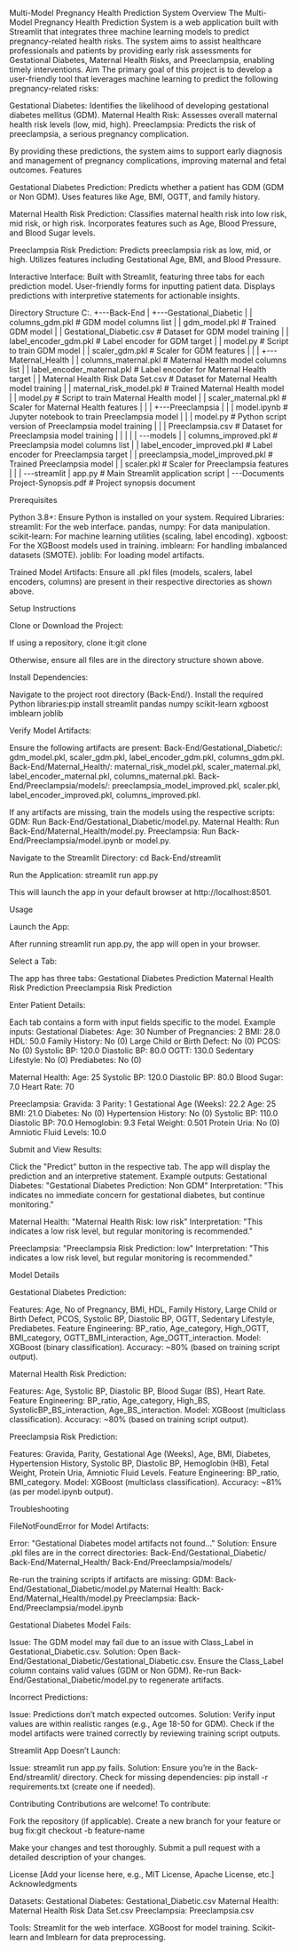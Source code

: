 Multi-Model Pregnancy Health Prediction System
Overview
The Multi-Model Pregnancy Health Prediction System is a web application built with Streamlit that integrates three machine learning models to predict pregnancy-related health risks. The system aims to assist healthcare professionals and patients by providing early risk assessments for Gestational Diabetes, Maternal Health Risks, and Preeclampsia, enabling timely interventions.
Aim
The primary goal of this project is to develop a user-friendly tool that leverages machine learning to predict the following pregnancy-related risks:

Gestational Diabetes: Identifies the likelihood of developing gestational diabetes mellitus (GDM).
Maternal Health Risk: Assesses overall maternal health risk levels (low, mid, high).
Preeclampsia: Predicts the risk of preeclampsia, a serious pregnancy complication.

By providing these predictions, the system aims to support early diagnosis and management of pregnancy complications, improving maternal and fetal outcomes.
Features

Gestational Diabetes Prediction:
Predicts whether a patient has GDM (GDM or Non GDM).
Uses features like Age, BMI, OGTT, and family history.


Maternal Health Risk Prediction:
Classifies maternal health risk into low risk, mid risk, or high risk.
Incorporates features such as Age, Blood Pressure, and Blood Sugar levels.


Preeclampsia Risk Prediction:
Predicts preeclampsia risk as low, mid, or high.
Utilizes features including Gestational Age, BMI, and Blood Pressure.


Interactive Interface:
Built with Streamlit, featuring three tabs for each prediction model.
User-friendly forms for inputting patient data.
Displays predictions with interpretive statements for actionable insights.



Directory Structure
C:.
+---Back-End
|   +---Gestational_Diabetic
|   |       columns_gdm.pkl              # GDM model columns list
|   |       gdm_model.pkl                # Trained GDM model
|   |       Gestational_Diabetic.csv     # Dataset for GDM model training
|   |       label_encoder_gdm.pkl        # Label encoder for GDM target
|   |       model.py                     # Script to train GDM model
|   |       scaler_gdm.pkl               # Scaler for GDM features
|   |
|   +---Maternal_Health
|   |       columns_maternal.pkl         # Maternal Health model columns list
|   |       label_encoder_maternal.pkl   # Label encoder for Maternal Health target
|   |       Maternal Health Risk Data Set.csv  # Dataset for Maternal Health model training
|   |       maternal_risk_model.pkl      # Trained Maternal Health model
|   |       model.py                     # Script to train Maternal Health model
|   |       scaler_maternal.pkl          # Scaler for Maternal Health features
|   |
|   +---Preeclampsia
|   |   |   model.ipynb                  # Jupyter notebook to train Preeclampsia model
|   |   |   model.py                     # Python script version of Preeclampsia model training
|   |   |   Preeclampsia.csv             # Dataset for Preeclampsia model training
|   |   |
|   |   \---models
|   |           columns_improved.pkl     # Preeclampsia model columns list
|   |           label_encoder_improved.pkl  # Label encoder for Preeclampsia target
|   |           preeclampsia_model_improved.pkl  # Trained Preeclampsia model
|   |           scaler.pkl               # Scaler for Preeclampsia features
|   |
|   \---streamlit
|           app.py                       # Main Streamlit application script
|
\---Documents
        Project-Synopsis.pdf             # Project synopsis document

Prerequisites

Python 3.8+: Ensure Python is installed on your system.
Required Libraries:
streamlit: For the web interface.
pandas, numpy: For data manipulation.
scikit-learn: For machine learning utilities (scaling, label encoding).
xgboost: For the XGBoost models used in training.
imblearn: For handling imbalanced datasets (SMOTE).
joblib: For loading model artifacts.


Trained Model Artifacts:
Ensure all .pkl files (models, scalers, label encoders, columns) are present in their respective directories as shown above.



Setup Instructions

Clone or Download the Project:

If using a repository, clone it:git clone <repository-url>


Otherwise, ensure all files are in the directory structure shown above.


Install Dependencies:

Navigate to the project root directory (Back-End/).
Install the required Python libraries:pip install streamlit pandas numpy scikit-learn xgboost imblearn joblib




Verify Model Artifacts:

Ensure the following artifacts are present:
Back-End/Gestational_Diabetic/: gdm_model.pkl, scaler_gdm.pkl, label_encoder_gdm.pkl, columns_gdm.pkl.
Back-End/Maternal_Health/: maternal_risk_model.pkl, scaler_maternal.pkl, label_encoder_maternal.pkl, columns_maternal.pkl.
Back-End/Preeclampsia/models/: preeclampsia_model_improved.pkl, scaler.pkl, label_encoder_improved.pkl, columns_improved.pkl.


If any artifacts are missing, train the models using the respective scripts:
GDM: Run Back-End/Gestational_Diabetic/model.py.
Maternal Health: Run Back-End/Maternal_Health/model.py.
Preeclampsia: Run Back-End/Preeclampsia/model.ipynb or model.py.




Navigate to the Streamlit Directory:
cd Back-End/streamlit


Run the Application:
streamlit run app.py


This will launch the app in your default browser at http://localhost:8501.



Usage

Launch the App:

After running streamlit run app.py, the app will open in your browser.


Select a Tab:

The app has three tabs:
Gestational Diabetes Prediction
Maternal Health Risk Prediction
Preeclampsia Risk Prediction




Enter Patient Details:

Each tab contains a form with input fields specific to the model.
Example inputs:
Gestational Diabetes:
Age: 30
Number of Pregnancies: 2
BMI: 28.0
HDL: 50.0
Family History: No (0)
Large Child or Birth Defect: No (0)
PCOS: No (0)
Systolic BP: 120.0
Diastolic BP: 80.0
OGTT: 130.0
Sedentary Lifestyle: No (0)
Prediabetes: No (0)


Maternal Health:
Age: 25
Systolic BP: 120.0
Diastolic BP: 80.0
Blood Sugar: 7.0
Heart Rate: 70


Preeclampsia:
Gravida: 3
Parity: 1
Gestational Age (Weeks): 22.2
Age: 25
BMI: 21.0
Diabetes: No (0)
Hypertension History: No (0)
Systolic BP: 110.0
Diastolic BP: 70.0
Hemoglobin: 9.3
Fetal Weight: 0.501
Protein Uria: No (0)
Amniotic Fluid Levels: 10.0






Submit and View Results:

Click the "Predict" button in the respective tab.
The app will display the prediction and an interpretive statement.
Example outputs:
Gestational Diabetes: "Gestational Diabetes Prediction: Non GDM"
Interpretation: "This indicates no immediate concern for gestational diabetes, but continue monitoring."


Maternal Health: "Maternal Health Risk: low risk"
Interpretation: "This indicates a low risk level, but regular monitoring is recommended."


Preeclampsia: "Preeclampsia Risk Prediction: low"
Interpretation: "This indicates a low risk level, but regular monitoring is recommended."







Model Details

Gestational Diabetes Prediction:

Features: Age, No of Pregnancy, BMI, HDL, Family History, Large Child or Birth Defect, PCOS, Systolic BP, Diastolic BP, OGTT, Sedentary Lifestyle, Prediabetes.
Feature Engineering: BP_ratio, Age_category, High_OGTT, BMI_category, OGTT_BMI_interaction, Age_OGTT_interaction.
Model: XGBoost (binary classification).
Accuracy: ~80% (based on training script output).


Maternal Health Risk Prediction:

Features: Age, Systolic BP, Diastolic BP, Blood Sugar (BS), Heart Rate.
Feature Engineering: BP_ratio, Age_category, High_BS, SystolicBP_BS_interaction, Age_BS_interaction.
Model: XGBoost (multiclass classification).
Accuracy: ~80% (based on training script output).


Preeclampsia Risk Prediction:

Features: Gravida, Parity, Gestational Age (Weeks), Age, BMI, Diabetes, Hypertension History, Systolic BP, Diastolic BP, Hemoglobin (HB), Fetal Weight, Protein Uria, Amniotic Fluid Levels.
Feature Engineering: BP_ratio, BMI_category.
Model: XGBoost (multiclass classification).
Accuracy: ~81% (as per model.ipynb output).



Troubleshooting

FileNotFoundError for Model Artifacts:

Error: "Gestational Diabetes model artifacts not found..."
Solution:
Ensure .pkl files are in the correct directories:
Back-End/Gestational_Diabetic/
Back-End/Maternal_Health/
Back-End/Preeclampsia/models/


Re-run the training scripts if artifacts are missing:
GDM: Back-End/Gestational_Diabetic/model.py
Maternal Health: Back-End/Maternal_Health/model.py
Preeclampsia: Back-End/Preeclampsia/model.ipynb






Gestational Diabetes Model Fails:

Issue: The GDM model may fail due to an issue with Class_Label in Gestational_Diabetic.csv.
Solution:
Open Back-End/Gestational_Diabetic/Gestational_Diabetic.csv.
Ensure the Class_Label column contains valid values (GDM or Non GDM).
Re-run Back-End/Gestational_Diabetic/model.py to regenerate artifacts.




Incorrect Predictions:

Issue: Predictions don’t match expected outcomes.
Solution:
Verify input values are within realistic ranges (e.g., Age 18-50 for GDM).
Check if the model artifacts were trained correctly by reviewing training script outputs.




Streamlit App Doesn’t Launch:

Issue: streamlit run app.py fails.
Solution:
Ensure you’re in the Back-End/streamlit/ directory.
Check for missing dependencies: pip install -r requirements.txt (create one if needed).





Contributing
Contributions are welcome! To contribute:

Fork the repository (if applicable).
Create a new branch for your feature or bug fix:git checkout -b feature-name


Make your changes and test thoroughly.
Submit a pull request with a detailed description of your changes.

License
[Add your license here, e.g., MIT License, Apache License, etc.]
Acknowledgments

Datasets:
Gestational Diabetes: Gestational_Diabetic.csv
Maternal Health: Maternal Health Risk Data Set.csv
Preeclampsia: Preeclampsia.csv


Tools:
Streamlit for the web interface.
XGBoost for model training.
Scikit-learn and Imblearn for data preprocessing.



